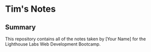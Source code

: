 # Tim's Notes
## Summary 

This repository contains all of the notes taken by [Your Name] for the Lighthouse Labs Web Development Bootcamp.
